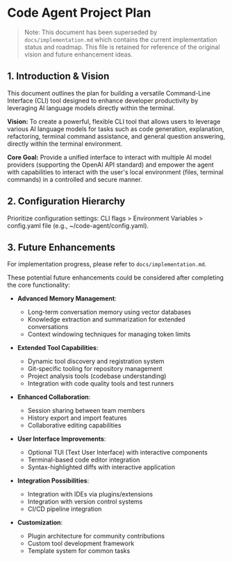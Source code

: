 # Code Agent Project Plan

> Note: This document has been superseded by `docs/implementation.md` which contains the current implementation status and roadmap. This file is retained for reference of the original vision and future enhancement ideas.

## 1. Introduction & Vision

This document outlines the plan for building a versatile Command-Line Interface (CLI) tool designed to enhance developer productivity by leveraging AI language models directly within the terminal.

**Vision:** To create a powerful, flexible CLI tool that allows users to leverage various AI language models for tasks such as code generation, explanation, refactoring, terminal command assistance, and general question answering, directly within the terminal environment.

**Core Goal:** Provide a unified interface to interact with multiple AI model providers (supporting the OpenAI API standard) and empower the agent with capabilities to interact with the user's local environment (files, terminal commands) in a controlled and secure manner.

## 2. Configuration Hierarchy
Prioritize configuration settings: CLI flags > Environment Variables > config.yaml file (e.g., ~/code-agent/config.yaml).

## 3. Future Enhancements

For implementation progress, please refer to `docs/implementation.md`.

These potential future enhancements could be considered after completing the core functionality:

* **Advanced Memory Management**:
  * Long-term conversation memory using vector databases
  * Knowledge extraction and summarization for extended conversations
  * Context windowing techniques for managing token limits

* **Extended Tool Capabilities**:
  * Dynamic tool discovery and registration system
  * Git-specific tooling for repository management
  * Project analysis tools (codebase understanding)
  * Integration with code quality tools and test runners

* **Enhanced Collaboration**:
  * Session sharing between team members
  * History export and import features
  * Collaborative editing capabilities

* **User Interface Improvements**:
  * Optional TUI (Text User Interface) with interactive components
  * Terminal-based code editor integration
  * Syntax-highlighted diffs with interactive application

* **Integration Possibilities**:
  * Integration with IDEs via plugins/extensions
  * Integration with version control systems
  * CI/CD pipeline integration

* **Customization**:
  * Plugin architecture for community contributions
  * Custom tool development framework
  * Template system for common tasks
